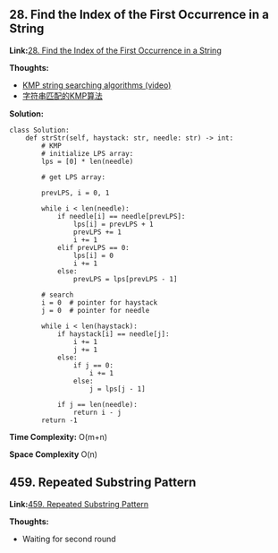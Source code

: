 ## 28. Find the Index of the First Occurrence in a String

**Link:**[28. Find the Index of the First Occurrence in a String](https://leetcode.com/problems/find-the-index-of-the-first-occurrence-in-a-string/description/)

**Thoughts:**
  - [KMP string searching algorithms (video)](https://www.youtube.com/watch?v=JoF0Z7nVSrA)
  - [字符串匹配的KMP算法](https://www.ruanyifeng.com/blog/2013/05/Knuth%E2%80%93Morris%E2%80%93Pratt_algorithm.html)
    
**Solution:**
```
class Solution:
    def strStr(self, haystack: str, needle: str) -> int:
        # KMP
        # initialize LPS array:
        lps = [0] * len(needle)

        # get LPS array:

        prevLPS, i = 0, 1

        while i < len(needle):
            if needle[i] == needle[prevLPS]:
                lps[i] = prevLPS + 1
                prevLPS += 1
                i += 1
            elif prevLPS == 0:
                lps[i] = 0
                i += 1
            else:
                prevLPS = lps[prevLPS - 1]
        
        # search
        i = 0  # pointer for haystack
        j = 0  # pointer for needle

        while i < len(haystack):
            if haystack[i] == needle[j]:
                i += 1
                j += 1
            else:
                if j == 0:
                    i += 1
                else: 
                    j = lps[j - 1]
            
            if j == len(needle):
                return i - j
        return -1
```

**Time Complexity:** O(m+n)

**Space Complexity** O(n)


## 459. Repeated Substring Pattern

**Link:**[459. Repeated Substring Pattern](https://leetcode.com/problems/repeated-substring-pattern/)

**Thoughts:**
  - Waiting for second round
